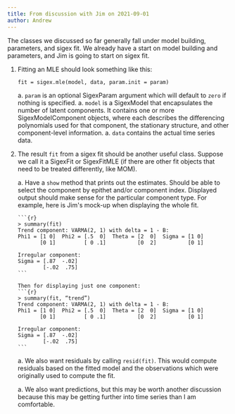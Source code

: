 ```yaml
---
title: From discussion with Jim on 2021-09-01
author: Andrew
---
```


The classes we discussed so far generally fall under model building,
parameters, and sigex fit. We already have a start on model building and
parameters, and Jim is going to start on sigex fit.

1. Fitting an MLE should look something like this:

	```{r}
	fit = sigex.mle(model, data, param.init = param)
	```

	a. `param` is an optional SigexParam argument which will default to `zero` if
	   nothing is specified.
	a. `model` is a SigexModel that encapsulates the number of latent components.
	   It contains one or more SigexModelComponent objects, where each describes
	   the differencing polynomials used for that component, the stationary
	   structure, and other component-level information.
	a. `data` contains the actual time series data.
  

1. The result `fit` from a sigex fit should be another useful class. Suppose we
  call it a SigexFit or SigexFitMLE (if there are other fit objects that need
  to be treated differently, like MOM).

	a. Have a `show` method that prints out the estimates. Should be able to
	   select the component by epithet and/or component index. Displayed output
	   should make sense for the particular component type. For example, here is
	   Jim's mock-up when displaying the whole fit.

	   ```{r}
	   > summary(fit) 
	   Trend component: VARMA(2, 1) with delta = 1 - B:
	   Phi1 = [1 0]  Phi2 = [.5  0]  Theta = [2  0]  Sigma = [1 0]
	          [0 1]         [ 0 .1]          [0  2]          [0 1]

	   Irregular component:
	   Sigma = [.87  -.02]
	           [-.02  .75]
	   ```

	   Then for displaying just one component:
	   ```{r}
	   > summary(fit, “trend”)
	   Trend component: VARMA(2, 1) with delta = 1 - B:
	   Phi1 = [1 0]  Phi2 = [.5  0]  Theta = [2  0]  Sigma = [1 0]
	          [0 1]         [ 0 .1]          [0  2]          [0 1]

	   Irregular component:
	   Sigma = [.87  -.02]
	           [-.02  .75]
	   ```

	a. We also want residuals by calling `resid(fit)`. This would compute
	   residuals based on the fitted model and the observations which were
	   originally used to compute the fit.

	a. We also want predictions, but this may be worth another discussion
	   because this may be getting further into time series than I am comfortable.

